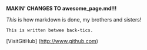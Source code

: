 
**MAKIN' CHANGES TO awesome_page.md!!!**

*This* is how markdown is done, my brothers and sisters!

`This is written betwee back-tics.`

[VisitGitHub] (http://www.github.com)
